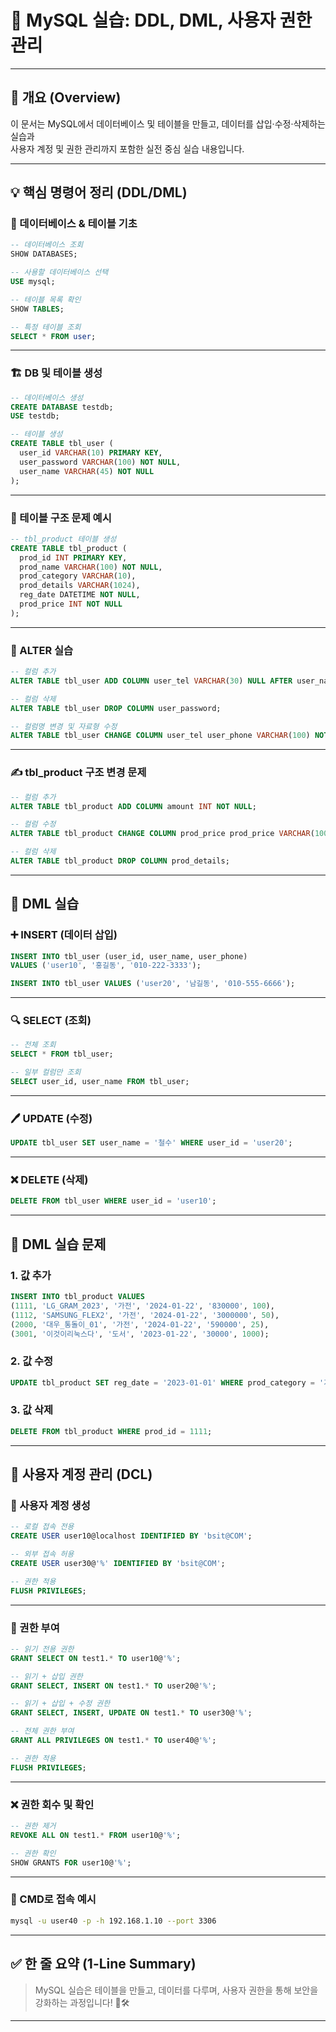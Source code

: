 # 📘 MySQL 실습: DDL, DML, 사용자 권한 관리

---

## 📌 개요 (Overview)

이 문서는 MySQL에서 데이터베이스 및 테이블을 만들고, 데이터를 삽입·수정·삭제하는 실습과  
사용자 계정 및 권한 관리까지 포함한 실전 중심 실습 내용입니다.

---

## 💡 핵심 명령어 정리 (DDL/DML)

### 📂 데이터베이스 & 테이블 기초

```sql
-- 데이터베이스 조회
SHOW DATABASES;

-- 사용할 데이터베이스 선택
USE mysql;

-- 테이블 목록 확인
SHOW TABLES;

-- 특정 테이블 조회
SELECT * FROM user;
```

---

### 🏗 DB 및 테이블 생성

```sql
-- 데이터베이스 생성
CREATE DATABASE testdb;
USE testdb;

-- 테이블 생성
CREATE TABLE tbl_user (
  user_id VARCHAR(10) PRIMARY KEY,
  user_password VARCHAR(100) NOT NULL,
  user_name VARCHAR(45) NOT NULL
);
```

---

### 📌 테이블 구조 문제 예시

```sql
-- tbl_product 테이블 생성
CREATE TABLE tbl_product (
  prod_id INT PRIMARY KEY,
  prod_name VARCHAR(100) NOT NULL,
  prod_category VARCHAR(10),
  prod_details VARCHAR(1024),
  reg_date DATETIME NOT NULL,
  prod_price INT NOT NULL
);
```

---

### 🔁 ALTER 실습

```sql
-- 컬럼 추가
ALTER TABLE tbl_user ADD COLUMN user_tel VARCHAR(30) NULL AFTER user_name;

-- 컬럼 삭제
ALTER TABLE tbl_user DROP COLUMN user_password;

-- 컬럼명 변경 및 자료형 수정
ALTER TABLE tbl_user CHANGE COLUMN user_tel user_phone VARCHAR(100) NOT NULL;
```

---

### ✍️ tbl_product 구조 변경 문제

```sql
-- 컬럼 추가
ALTER TABLE tbl_product ADD COLUMN amount INT NOT NULL;

-- 컬럼 수정
ALTER TABLE tbl_product CHANGE COLUMN prod_price prod_price VARCHAR(100) NULL;

-- 컬럼 삭제
ALTER TABLE tbl_product DROP COLUMN prod_details;
```

---

## 🧪 DML 실습

### ➕ INSERT (데이터 삽입)

```sql
INSERT INTO tbl_user (user_id, user_name, user_phone)
VALUES ('user10', '홍길동', '010-222-3333');

INSERT INTO tbl_user VALUES ('user20', '남길동', '010-555-6666');
```

---

### 🔍 SELECT (조회)

```sql
-- 전체 조회
SELECT * FROM tbl_user;

-- 일부 컬럼만 조회
SELECT user_id, user_name FROM tbl_user;
```

---

### 🖊 UPDATE (수정)

```sql
UPDATE tbl_user SET user_name = '철수' WHERE user_id = 'user20';
```

---

### ❌ DELETE (삭제)

```sql
DELETE FROM tbl_user WHERE user_id = 'user10';
```

---

## 🧠 DML 실습 문제

### 1. 값 추가

```sql
INSERT INTO tbl_product VALUES
(1111, 'LG_GRAM_2023', '가전', '2024-01-22', '830000', 100),
(1112, 'SAMSUNG_FLEX2', '가전', '2024-01-22', '3000000', 50),
(2000, '대우_통돌이_01', '가전', '2024-01-22', '590000', 25),
(3001, '이것이리눅스다', '도서', '2023-01-22', '30000', 1000);
```

### 2. 값 수정

```sql
UPDATE tbl_product SET reg_date = '2023-01-01' WHERE prod_category = '가전';
```

### 3. 값 삭제

```sql
DELETE FROM tbl_product WHERE prod_id = 1111;
```

---

## 🔐 사용자 계정 관리 (DCL)

### 👤 사용자 계정 생성

```sql
-- 로컬 접속 전용
CREATE USER user10@localhost IDENTIFIED BY 'bsit@COM';

-- 외부 접속 허용
CREATE USER user30@'%' IDENTIFIED BY 'bsit@COM';

-- 권한 적용
FLUSH PRIVILEGES;
```

---

### 🔑 권한 부여

```sql
-- 읽기 전용 권한
GRANT SELECT ON test1.* TO user10@'%';

-- 읽기 + 삽입 권한
GRANT SELECT, INSERT ON test1.* TO user20@'%';

-- 읽기 + 삽입 + 수정 권한
GRANT SELECT, INSERT, UPDATE ON test1.* TO user30@'%';

-- 전체 권한 부여
GRANT ALL PRIVILEGES ON test1.* TO user40@'%';

-- 권한 적용
FLUSH PRIVILEGES;
```

---

### ❌ 권한 회수 및 확인

```sql
-- 권한 제거
REVOKE ALL ON test1.* FROM user10@'%';

-- 권한 확인
SHOW GRANTS FOR user10@'%';
```

---

### 🧪 CMD로 접속 예시

```bash
mysql -u user40 -p -h 192.168.1.10 --port 3306
```

---

## ✅ 한 줄 요약 (1-Line Summary)

> MySQL 실습은 테이블을 만들고, 데이터를 다루며, 사용자 권한을 통해 보안을 강화하는 과정입니다! 🔐🛠️

---
